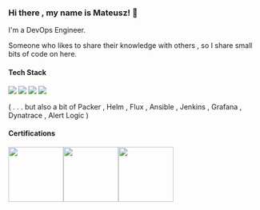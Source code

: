 ### Hi there , my name is Mateusz! 👋
I'm a DevOps Engineer. 

Someone who likes to share their knowledge with others , so I share small bits of code on here.

<!-- https://github.com/Ileriayo/markdown-badges -->
#### Tech Stack
<img src="https://img.shields.io/badge/kubernetes%20-%23326ce5.svg?&style=for-the-badge&logo=kubernetes&logoColor=white"/>&nbsp;<img src="https://img.shields.io/badge/azure%20-%230072C6.svg?&style=for-the-badge&logo=azure-devops&logoColor=white"/>&nbsp;<img src="https://img.shields.io/badge/terraform%20-%235835CC.svg?&style=for-the-badge&logo=terraform&logoColor=white"/>&nbsp;<img src="https://img.shields.io/badge/docker%20-%230db7ed.svg?&style=for-the-badge&logo=docker&logoColor=white"/>&nbsp;

( . . . but also a bit of Packer , Helm , Flux , Ansible , Jenkins , Grafana , Dynatrace , Alert Logic )
#### Certifications
<img src="https://github.com/es3gu/es3gu/blob/master/images/Kubernetes-Administrator.png" width="110" height="110" /><img src="https://github.com/es3gu/es3gu/blob/master/images/Azure-Administrator.png" width="110" height="110" /><img src="https://github.com/es3gu/es3gu/blob/master/images/Terraform-Associate.png" width="110" height="110" />
